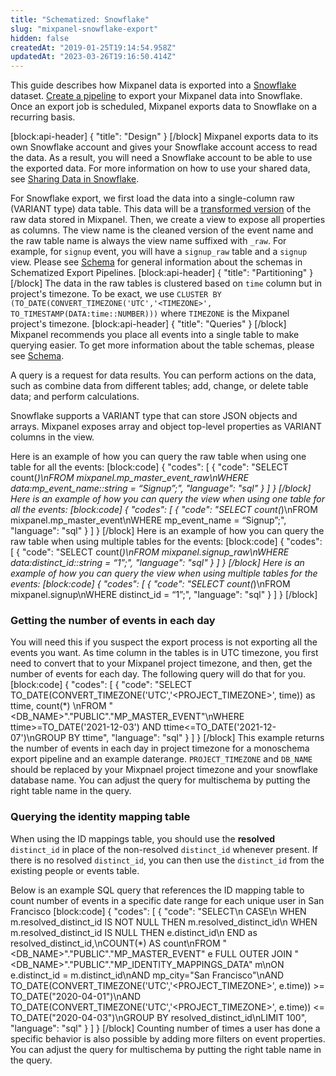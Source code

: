 ```yaml
---
title: "Schematized: Snowflake"
slug: "mixpanel-snowflake-export"
hidden: false
createdAt: "2019-01-25T19:14:54.958Z"
updatedAt: "2023-03-26T19:16:50.414Z"
---
```

This guide describes how Mixpanel data is exported into a [Snowflake](https://docs.snowflake.net/manuals/user-guide-getting-started.html) dataset. [Create a pipeline](ref:create-warehouse-pipeline) to export your Mixpanel data into Snowflake. Once an export job is scheduled, Mixpanel exports data to Snowflake on a recurring basis. 

[block:api-header]
{
  "title": "Design"
}
[/block]
Mixpanel exports data to its own Snowflake account and gives your Snowflake account access to read the data. As a result, you will need a Snowflake account to be able to use the exported data. For more information on how to use your shared data, see [Sharing Data in Snowflake](https://docs.snowflake.net/manuals/user-guide-data-share.html). 

For Snowflake export, we first load the data into a single-column raw (VARIANT type) data table. This data will be a [transformed version](doc:schematized-export-pipeline#section-transformation-rules) of the raw data stored in Mixpanel. Then, we create a view to expose all properties as columns. The view name is the cleaned version of the event name and the raw table name is always the view name suffixed with `_raw`. For example, for `signup` event, you will have a `signup_raw` table and a `signup` view. Please see [Schema](doc:schematized-export-pipeline#schema) for general information about the schemas in Schematized Export Pipelines. 
[block:api-header]
{
  "title": "Partitioning"
}
[/block]
The data in the raw tables is clustered based on `time` column but in project's timezone. To be exact, we use `CLUSTER BY (TO_DATE(CONVERT_TIMEZONE('UTC','<TIMEZONE>', TO_TIMESTAMP(DATA:time::NUMBER)))` where `TIMEZONE` is the Mixpanel project's timezone.
[block:api-header]
{
  "title": "Queries"
}
[/block]
Mixpanel recommends you place all events into a single table to make querying easier. To get more information about the table schemas, please see [Schema](doc:schematized-export-pipeline#schema). 

A query is a request for data results. You can perform actions on the data, such as combine data from different tables; add, change, or delete table data; and perform calculations.

Snowflake supports a VARIANT type that can store JSON objects and arrays. Mixpanel exposes array and object top-level properties as VARIANT columns in the view.

Here is an example of how you can query the raw table when using one table for all the events:
[block:code]
{
  "codes": [
    {
      "code": "SELECT count(*)\nFROM mixpanel.mp_master_event_raw\nWHERE data:mp_event_name::string = “Signup”;",
      "language": "sql"
    }
  ]
}
[/block]
Here is an example of how you can query the view when using one table for all the events:
[block:code]
{
  "codes": [
    {
      "code": "SELECT count(*)\nFROM mixpanel.mp_master_event\nWHERE mp_event_name = “Signup”;",
      "language": "sql"
    }
  ]
}
[/block]
Here is an example of how you can query the raw table when using multiple tables for the events:
[block:code]
{
  "codes": [
    {
      "code": "SELECT count(*)\nFROM mixpanel.signup_raw\nWHERE data:distinct_id::string = “1”;",
      "language": "sql"
    }
  ]
}
[/block]
Here is an example of how you can query the view when using multiple tables for the events:
[block:code]
{
  "codes": [
    {
      "code": "SELECT count(*)\nFROM mixpanel.signup\nWHERE distinct_id = “1”;",
      "language": "sql"
    }
  ]
}
[/block]
### Getting the number of events in each day
You will need this if you suspect the export process is not exporting all the events you want. As time column in the tables is in UTC timezone, you first need to convert that to your Mixpanel project timezone, and then, get the number of events for each day. The following query will do that for you.
[block:code]
{
  "codes": [
    {
      "code": "SELECT TO_DATE(CONVERT_TIMEZONE('UTC','<PROJECT_TIMEZONE>', time)) as ttime, count(*) \nFROM \"<DB_NAME>\".\"PUBLIC\".\"MP_MASTER_EVENT\"\nWHERE ttime>=TO_DATE('2021-12-03') AND ttime<=TO_DATE('2021-12-07')\nGROUP BY ttime",
      "language": "sql"
    }
  ]
}
[/block]
This example returns the number of events in each day in project timezone for a monoschema export pipeline and an example daterange. `PROJECT_TIMEZONE` and `DB_NAME` should be replaced by your Mixpnael project timezone and your snowflake database name. You can adjust the query for multischema by putting the right table name in the query.

### Querying the identity mapping table

When using the ID mappings table, you should use the **resolved** `distinct_id` in place of the non-resolved `distinct_id` whenever present. If there is no resolved `distinct_id`, you can then use the `distinct_id` from the existing people or events table.

Below is an example SQL query that references the ID mapping table to count number of events in a specific date range for each unique user in San Francisco
[block:code]
{
  "codes": [
    {
      "code": "SELECT\n CASE\n     WHEN m.resolved_distinct_id IS NOT NULL THEN m.resolved_distinct_id\n     WHEN m.resolved_distinct_id IS NULL THEN e.distinct_id\n END as resolved_distinct_id,\nCOUNT(*) AS count\nFROM \"<DB_NAME>\".\"PUBLIC\".\"MP_MASTER_EVENT\" e FULL OUTER JOIN \"<DB_NAME>\".\"PUBLIC\".\"MP_IDENTITY_MAPPINGS_DATA\" m\nON e.distinct_id = m.distinct_id\nAND mp_city=\"San Francisco\"\nAND TO_DATE(CONVERT_TIMEZONE('UTC','<PROJECT_TIMEZONE>', e.time)) >= TO_DATE(\"2020-04-01\")\nAND TO_DATE(CONVERT_TIMEZONE('UTC','<PROJECT_TIMEZONE>', e.time)) <= TO_DATE(\"2020-04-03\")\nGROUP BY resolved_distinct_id\nLIMIT 100",
      "language": "sql"
    }
  ]
}
[/block]
Counting number of times a user has done a specific behavior is also possible by adding more filters on event properties. You can adjust the query for multischema by putting the right table name in the query.